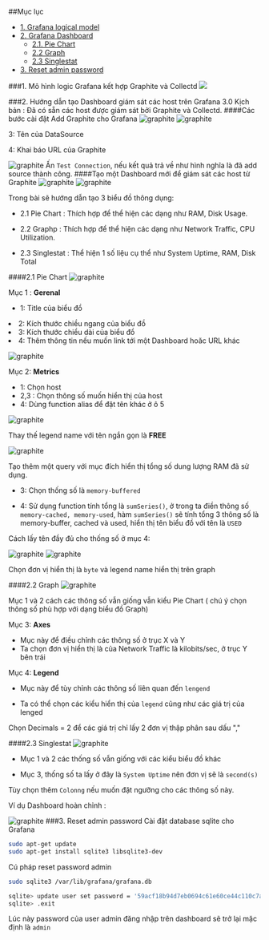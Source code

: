 ##Mục lục 
*	[1. Grafana logical model](#model)
*	[2. Grafana Dashboard](#dashboard)
	*	[2.1.	Pie Chart](#pie)
	*	[2.2	Graph](#graph)
	*	[2.3	Singlestat](#single)
*	[3. Reset admin password](#password)
	
<a name="model"> </a> 
###1. Mô hình logic Grafana kết hợp Graphite và Collectd
<img src="http://i.imgur.com/5GWXWLB.png">

<a name="dashboard"> </a> 
###2. Hướng dẫn tạo Dashboard giám sát các host trên Grafana 3.0
Kịch bản : Đã có sẵn các host được giám sát bởi Graphite và Collectd.
####Các bước cài đặt
Add Graphite cho Grafana
![graphite](/images/Gra1.png)
![graphite](/images/Gra2.png)

3: Tên của DataSource

4: Khai báo URL của Graphite

![graphite](/images/Gra3.png)
Ấn `Test Connection`, nếu kết quả trả về như hình nghĩa là đã add source thành công.
####Tạo một Dashboard mới để giám sát các host từ Graphite
![graphite](/images/Gra4.png)
![graphite](/images/Gra5.png)

Trong bài sẽ hướng dẫn tạo 3 biểu đồ thông dụng:

 - 2.1 Pie Chart : Thích hợp để thể hiện các dạng như RAM, Disk Usage.

 - 2.2 Graphp : Thích hợp để thể hiện các dạng như Network Traffic, CPU Utilization.

 - 2.3 Singlestat : Thể hiện 1 số liệu cụ thể như System Uptime, RAM, Disk Total

<a name="pie"> </a> 
####2.1 Pie Chart
![graphite](/images/Gra6.png)

Mục 1 : **Gerenal**

 - 1: Title của biểu đồ</ul>
 - 2: Kích thước chiều ngang của biểu đồ
 - 3: Kích thước chiều dài của biểu đồ
 - 4: Thêm thông tin nếu muốn link tới một Dashboard hoăc URL khác

![graphite](/images/Gra8.png)

Mục 2: **Metrics**

 - 1: Chọn host
 - 2,3 : Chọn thông số muốn hiển thị của host
 - 4: Dùng function alias để đặt tên khác ở ô 5

![graphite](/images/Gra9.png)

Thay thế legend name với tên ngắn gọn là **FREE**

![graphite](/images/Gra10.png)

Tạo thêm một query với mục đích hiển thị tổng số dung lượng RAM đã sử dụng.

 - 3: Chọn thống số là `memory-buffered`

 - 4: Sử dụng function tính tổng là `sumSeries()`, ở trong ta điền thông số `memory-cached, memory-used`, hàm `sumSeries()` sẽ tính tổng 3 thông số
là memory-buffer, cached và used, hiển thị tên biểu đồ với tên là `USED`


Cách lấy tên đầy đủ cho thống số ở mục 4:

![graphite](/images/Gra7.png)
![graphite](/images/Gra11.png)

Chọn đơn vị hiển thị là `byte` và legend name hiển thị trên graph

<a name="graph"> </a> 
####2.2 Graph
![graphite](/images/Gra12.png)

Mục 1 và 2 cách các thông số vẫn giống vẫn kiểu Pie Chart ( chú ý chọn thông số phù hợp với dạng biểu đồ Graph)

Mục 3: **Axes**

- Mục này để điều chỉnh các thông số ở trục X và Y
- Ta chọn đơn vị hiển thị là của Network Traffic là kilobits/sec, ở trục Y bên trái

Mục 4: **Legend**
 - Mục này để tùy chỉnh các thông số liên quan đến `lengend`
 
 - Ta có thể chọn các kiểu hiển thị của `legend` cũng như các giá trị của lenged

Chọn Decimals = 2 để các giá trị chỉ lấy 2 đơn vị thập phân sau dấu ","

<a name="single"> </a> 
####2.3 Singlestat
![graphite](/images/Gra16.png)
 - Mục 1 và 2 các thống số vẫn giống với các kiểu biểu đồ khác 

 - Mục 3, thống số ta lấy ở đây là `System Uptime` nên đơn vị sẽ là `second(s)`

Tùy chọn thêm `Colonng` nếu muốn đặt ngưỡng cho các thông số này.

Ví dụ Dashboard hoàn chỉnh : 

![graphite](/images/Gra17.png)
<a name="password"> </a>
###3. Reset admin password
Cài đặt database sqlite cho Grafana
```sh
sudo apt-get update
sudo apt-get install sqlite3 libsqlite3-dev
```
Cú pháp reset password admin
```sh
sudo sqlite3 /var/lib/grafana/grafana.db

sqlite> update user set password = '59acf18b94d7eb0694c61e60ce44c110c7a683ac6a8f09580d626f90f4a242000746579358d77dd9e570e83fa24faa88a8a6', salt = 'F3FAxVm33R' where login = 'admin';
sqlite> .exit
```
Lúc này password của user admin đăng nhập trên dashboard sẽ trở lại mặc định là `admin`
